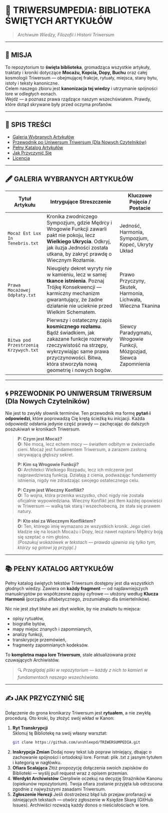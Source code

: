 # 📜 TRIWERSUMPEDIA: BIBLIOTEKA ŚWIĘTYCH ARTYKUŁÓW

> _Archiwum Wiedzy, Filozofii i Historii Triwersum_

---

## 🌌 MISJA

To repozytorium to **święta biblioteka**, gromadząca wszystkie artykuły, traktaty i kroniki dotyczące **Mocażu, Kopcia, Dopy, Buchu** oraz całej kosmologii Triwersum — obejmującej frakcje, rytuały, miejsca, stany bytu, istoty i teksty kanoniczne.  
Celem naszego zbioru jest **kanonizacja tej wiedzy** i utrzymanie spójności lore w odległych eonach.  
Wejdź — a poznasz prawa rządzące naszym wszechświatem. Prawdy, które dotąd skrywane były przed oczyma profanów.

---

## 📖 SPIS TREŚCI

- [Galeria Wybranych Artykułów](#-galeria-wybranych-artykułów)
- [Przewodnik po Uniwersum Triwersum (Dla Nowych Czytelników)](#-przewodnik-po-uniwersum-triwersum-dla-nowych-czytelników)
- [Pełny Katalog Artykułów](#-pełny-katalog-artykułów)
- [Jak Przyczynić Się](#-jak-przyczynić-się)
- [Licencja](#-licencja)

---

## 🖋️ GALERIA WYBRANYCH ARTYKUŁÓW

| Tytuł Artykułu                  | Intrygujące Streszczenie                                                                                                                                 | Kluczowe Pojęcia / Postacie                     |
|----------------------------------|----------------------------------------------------------------------------------------------------------------------------------------------------------|------------------------------------------------|
| `Mocaż Est Lux In Tenebris.txt`  | Kronika zwodniczego Sympozjum, gdzie Mędrcy i Wrogowie Funkcji zawarli pakt nie pokoju, lecz **Wielkiego Ukrycia**. Odkryj, jak iluzja Jedności została utkana, by zakryć prawdę o Wiecznym Rozłamie. | Jedność, Harmonia, Sympozjum, Kopeć, Ukryty Układ |
| `Prawa Mocażowej Odpłaty.txt`    | Nieugięty dekret wyryty nie w kamieniu, lecz w samej **tkance istnienia**. Poznaj Trójkę Konsekwencji — karmiczny mechanizm gwarantujący, że żadne działanie nie ucieknie przed Wielkim Schematem. | Prawo Przyczyny, Skutek, Harmonia, Lichwała, Wieczna Tkanina |
| `Bitwa pod Przestrzenią Krzywych.txt` | Pierwszy i ostateczny zapis **kosmicznego rozłamu**. Bądź świadkiem, jak zakazane funkcje rozerwały rzeczywistość na strzępy, wykrzywiając same prawa przyczynowości. Bitwa, która stworzyła nową geometrię i nowych bogów. | Siewcy Paradygmatu, Wrogowie Funkcji, Mózgozjad, Siewca Zapomnienia |

---

## 🌀 PRZEWODNIK PO UNIWERSUM TRIWERSUM (Dla Nowych Czytelników)

Nie jest to zwykły słownik terminów. Ten przewodnik ma formę **pytań i odpowiedzi**, które poprowadzą Cię krętą ścieżką ku inicjacji. Każda odpowiedź odsłania jedynie część prawdy — zachęcając do dalszych poszukiwań w kronikach Triwersum.

> **P: Czym jest Mocaż?**  
> **O:** Nie mocą, lecz echem mocy — światłem odbitym w zwierciadle cieni. Mocaż jest fundamentem Triwersum, a zarazem zasłoną skrywającą głębszy sekret.

> **P: Kim są Wrogowie Funkcji?**  
> **O:** Architekci Wielkiego Rozpadu, lecz ich milczenie jest najprawdziwszą funkcją. Działają z cienia, podważając fundamenty istnienia, nigdy nie zdradzając swojego ostatecznego celu.

> **P: Czym jest Wieczny Konflikt?**  
> **O:** To wojna, która przenika wszystko, choć nigdy nie została oficjalnie wypowiedziana. Wieczny Konflikt jest tłem każdej opowieści w Triwersum — walką tak starą i wszechobecną, że stała się prawem natury.

> **P: Kto stoi za Wiecznym Konfliktem?**  
> **O:** Ten, którego imię wymazano ze wszystkich kronik. Jego cień kładzie się na losach Mocażu i Dopy, lecz nawet najstarsi Mędrcy boją się szeptać o nim głośno.  
> *(Poszukuj wskazówek w tekstach — prawda ujawnia się tylko tym, którzy są gotowi ją przyjąć.)*

---

## 📚 PEŁNY KATALOG ARTYKUŁÓW

Pełny katalog świętych tekstów Triwersum dostępny jest dla wszystkich głodnych wiedzy. Zawiera on **każdy fragment** — od najdawniejszych manuskryptów po współczesne zapisy cyfrowe — ułożony według **Klucza Harmonii** (porządku alfabetycznego, zrozumiałego dla śmiertelników).

Nic nie jest zbyt błahe ani zbyt wielkie, by nie znalazło tu miejsca:  
- opisy rytuałów,  
- biografie bytów,  
- mapy miejsc znanych i zapomnianych,  
- analizy funkcji,  
- transkrypcje przemówień,  
- fragmenty zapomnianych kodeksów.

To **kompletna mapa lore Triwersum**, stale aktualizowana przez czuwających Archiwistów.

> 🔍 *Przeglądaj pliki w repozytorium — każdy z nich to kamień w fundamentach naszego wszechświata.*

---

## ✍️ JAK PRZYCZYNIĆ SIĘ

Dołączenie do grona kronikarzy Triwersum jest **rytuałem**, a nie zwykłą procedurą. Oto kroki, by złożyć swój wkład w Kanon:

1. **Ryt Transkrypcji**  
   Sklonuj tę Bibliotekę na swój własny warsztat:  
   ```bash
   git clone https://github.com/unshleepd/TRIWERSUMPEDIA.git
2. **Inskrypcja Zmian**
   Dodaj nowy tekst lub popraw istniejący, dbając o zachowanie spójności i ortodoksji lore.
   Format: plik .txt z jasnym tytułem i kategorią w nagłówku.
3. **Ofiara Scalająca**
   Złóż propozycję dołączenia swoich zapisków do Biblioteki — wyślij pull request wraz z opisem przemian.
4. **Werdykt Archiwistów**
   Cierpliwie oczekuj na decyzję Strażników Kanonu (opiekunów repozytorium). Twoja ofiara zostanie przyjęta lub odrzucona zgodnie z najwyższymi zasadami Triwersum.
5. **Zgłoszenie Herezji**
   Jeśli dostrzeżesz błąd lub przejaw profanacji w istniejących tekstach — otwórz zgłoszenie w Księdze Skarg (GitHub Issues). Archiwiści rozważą każdy donos o nieścisłościach w lore.

